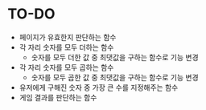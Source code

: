 # TO-DO

- 페이지가 유효한지 판단하는 함수
- 각 자리 숫자를 모두 더하는 함수
    - 숫자를 모두 더한 값 중 최댓값을 구하는 함수로 기능 변경
- 각 자리 숫자를 모두 곱하는 함수
    - 숫자를 모두 곱한 값 중 최댓값을 구하는 함수로 기능 변경
- 유저에게 구해진 숫자 중 가장 큰 수를 지정해주는 함수
- 게임 결과를 판단하는 함수